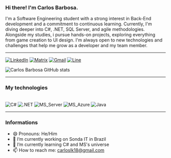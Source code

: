 ### Hi there! I'm Carlos Barbosa.

I'm a Software Engineering student with a strong interest in Back-End development and a commitment to continuous learning. Currently, I'm diving deeper into C#, .NET, SQL Server, and agile methodologies. Alongside my studies, i pursue hands-on projects, exploring everything from game creation to UI design. I'm always open to new technologies and challenges that help me grow as a developer and my team member.

<hr>

[![LinkedIn](https://img.shields.io/badge/LinkedIn-0077B5?style=for-the-badge&logo=linkedin&logoColor=white)](https://www.linkedin.com/in/carlosbarbosa-dev/)
[![Matrix](https://img.shields.io/badge/matrix-000000?style=for-the-badge&logo=Matrix&logoColor=white)](https://carloslk18.github.io/Portfolio_CB/)
[![Gmail](https://img.shields.io/badge/Gmail-D14836?style=for-the-badge&logo=gmail&logoColor=white)](https://carloslk18.github.io/Portfolio_CB/)
[![Line](https://img.shields.io/badge/Line-00C300?style=for-the-badge&logo=line&logoColor=white)](https://carloslk18.github.io/Portfolio_CB/)

![Carlos Barbosa GitHub stats](https://github-readme-stats.vercel.app/api?username=carloslk18&show_icons=true&theme=dark)

<hr>

### My technologies

<div style="display: inline_block"><br/>
    <img align="center" alt="C#" src="https://img.shields.io/badge/C%23-239120?style=for-the-badge&logo=c-sharp&logoColor=white"/>
    <img align="center" alt=".NET" src="https://img.shields.io/badge/.NET-5C2D91?style=for-the-badge&logo=.net&logoColor=white"/>
    <img align="center" alt="MS_Server" src="https://img.shields.io/badge/Microsoft_SQL_Server-CC2927?style=for-the-badge&logo=microsoft-sql-server&logoColor=white"/>
    <img align="center" alt="MS_Azure" src="https://img.shields.io/badge/Microsoft_Azure-0089D6?style=for-the-badge&logo=microsoft-azure&logoColor=white"/>
    <img align="center" alt="Java" src="https://img.shields.io/badge/Java-ED8B00?style=for-the-badge&logo=openjdk&logoColor=white"/>
</div>

<hr>

### Informations

- 😄 Pronouns: He/Him
- 🔭 I’m currently working on Sonda IT in Brazil
- 🌱 I’m currently learning C# and MS's universe
- 📫 How to reach me: carloslk18@gmail.com


